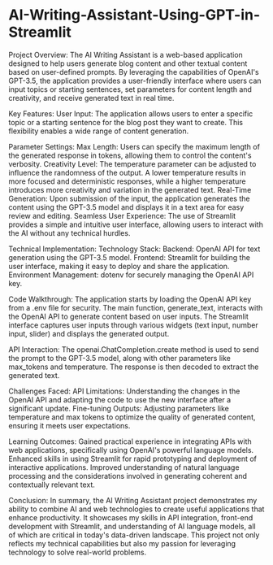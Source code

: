# AI-Writing-Assistant-Using-GPT-in-Streamlit

Project Overview:
The AI Writing Assistant is a web-based application designed to help users generate blog content and other textual content based on user-defined prompts. By leveraging the capabilities of OpenAI's GPT-3.5, the application provides a user-friendly interface where users can input topics or starting sentences, set parameters for content length and creativity, and receive generated text in real time.

Key Features:
User Input: The application allows users to enter a specific topic or a starting sentence for the blog post they want to create. This flexibility enables a wide range of content generation.

Parameter Settings:
Max Length: Users can specify the maximum length of the generated response in tokens, allowing them to control the content's verbosity.
Creativity Level: The temperature parameter can be adjusted to influence the randomness of the output. A lower temperature results in more focused and deterministic responses, while a higher temperature introduces more creativity and variation in the generated text.
Real-Time Generation: Upon submission of the input, the application generates the content using the GPT-3.5 model and displays it in a text area for easy review and editing.
Seamless User Experience: The use of Streamlit provides a simple and intuitive user interface, allowing users to interact with the AI without any technical hurdles.

Technical Implementation:
Technology Stack:
Backend: OpenAI API for text generation using the GPT-3.5 model.
Frontend: Streamlit for building the user interface, making it easy to deploy and share the application.
Environment Management: dotenv for securely managing the OpenAI API key.

Code Walkthrough:
The application starts by loading the OpenAI API key from a .env file for security.
The main function, generate_text, interacts with the OpenAI API to generate content based on user inputs.
The Streamlit interface captures user inputs through various widgets (text input, number input, slider) and displays the generated output.

API Interaction:
The openai.ChatCompletion.create method is used to send the prompt to the GPT-3.5 model, along with other parameters like max_tokens and temperature. The response is then decoded to extract the generated text.

Challenges Faced:
API Limitations: Understanding the changes in the OpenAI API and adapting the code to use the new interface after a significant update.
Fine-tuning Outputs: Adjusting parameters like temperature and max tokens to optimize the quality of generated content, ensuring it meets user expectations.

Learning Outcomes:
Gained practical experience in integrating APIs with web applications, specifically using OpenAI's powerful language models.
Enhanced skills in using Streamlit for rapid prototyping and deployment of interactive applications.
Improved understanding of natural language processing and the considerations involved in generating coherent and contextually relevant text.

Conclusion:
In summary, the AI Writing Assistant project demonstrates my ability to combine AI and web technologies to create useful applications that enhance productivity. It showcases my skills in API integration, front-end development with Streamlit, and understanding of AI language models, all of which are critical in today's data-driven landscape. This project not only reflects my technical capabilities but also my passion for leveraging technology to solve real-world problems.
